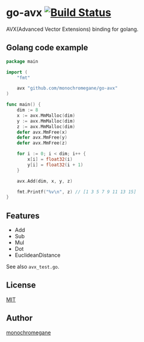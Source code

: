 # go-avx [![Build Status](https://travis-ci.org/monochromegane/go-avx.svg?branch=master)](https://travis-ci.org/monochromegane/go-avx)

AVX(Advanced Vector Extensions) binding for golang.

## Golang code example

```go
package main

import (
	"fmt"

	avx "github.com/monochromegane/go-avx"
)

func main() {
	dim := 8
	x := avx.MmMalloc(dim)
	y := avx.MmMalloc(dim)
	z := avx.MmMalloc(dim)
	defer avx.MmFree(x)
	defer avx.MmFree(y)
	defer avx.MmFree(z)

	for i := 0; i < dim; i++ {
		x[i] = float32(i)
		y[i] = float32(i + 1)
	}

	avx.Add(dim, x, y, z)

	fmt.Printf("%v\n", z) // [1 3 5 7 9 11 13 15]
}
```

## Features

- Add
- Sub
- Mul
- Dot
- EuclideanDistance 

See also `avx_test.go`.

## License

[MIT](https://github.com/monochromegane/go-avx/blob/master/LICENSE)

## Author

[monochromegane](https://github.com/monochromegane)

